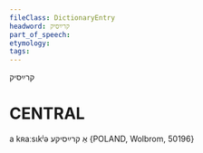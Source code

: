 ```yaml
---
fileClass: DictionaryEntry
headword: קרײַסיק
part_of_speech: 
etymology: 
tags: 
---
```

קרײַסיק

CENTRAL
========

a kʀaːsɩkʲə אַ קרײַסיקע {POLAND, Wolbrom, 50196}